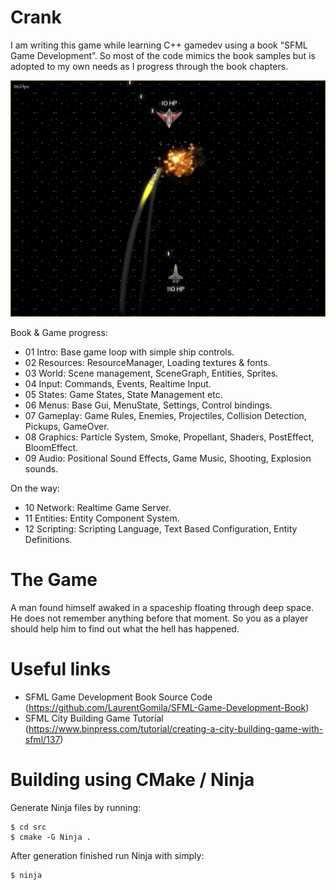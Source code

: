 Crank
=====

I am writing this game while learning C++ gamedev using a book “SFML Game Development”.
So most of the code mimics the book samples but is adopted to my own needs as I progress
through the book chapters.

![Latest Screenshot](public/img/crank-graphics-14042015.png)

Book & Game progress:

* 01 Intro:         Base game loop with simple ship controls.
* 02 Resources:     ResourceManager, Loading textures & fonts.
* 03 World:         Scene management, SceneGraph, Entities, Sprites.
* 04 Input:         Commands, Events, Realtime Input.
* 05 States:        Game States, State Management etc.
* 06 Menus:         Base Gui, MenuState, Settings, Control bindings.
* 07 Gameplay:      Game Rules, Enemies, Projectiles, Collision Detection, Pickups, GameOver.
* 08 Graphics:      Particle System, Smoke, Propellant, Shaders, PostEffect, BloomEffect.
* 09 Audio:         Positional Sound Effects, Game Music, Shooting, Explosion sounds.

On the way:

* 10 Network:       Realtime Game Server.
* 11 Entities:      Entity Component System.
* 12 Scripting:     Scripting Language, Text Based Configuration, Entity Definitions.

# The Game

A man found himself awaked in a spaceship floating through deep space. He does not
remember anything before that moment. So you as a player should help him to find
out what the hell has happened.

# Useful links

* SFML Game Development Book Source Code (https://github.com/LaurentGomila/SFML-Game-Development-Book)
* SFML City Building Game Tutorial (https://www.binpress.com/tutorial/creating-a-city-building-game-with-sfml/137)

# Building using CMake / Ninja

Generate Ninja files by running:

```
$ cd src
$ cmake -G Ninja .
```

After generation finished run Ninja with simply:

```
$ ninja
```
